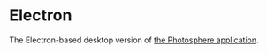 # Electron

The Electron-based desktop version of [the Photosphere application](https://rapidfullstackdevelopment.com/example-application).